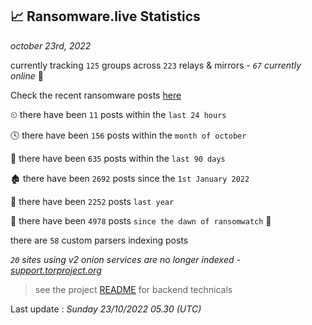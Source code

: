 
## 📈 Ransomware.live Statistics
_october 23rd, 2022_

currently tracking `125` groups across `223` relays & mirrors - _`67` currently online_ 📡

Check the recent ransomware posts [here](https://www.ransomware.live/#/recentposts)


⏲ there have been `11` posts within the `last 24 hours`

🕓 there have been `156` posts within the `month of october`

📅 there have been `635` posts within the `last 90 days`

🏚 there have been `2692` posts since the `1st January 2022`

🚀 there have been `2252` posts `last year`

🦕 there have been `4978` posts `since the dawn of ransomwatch` 🐣

there are `58` custom parsers indexing posts

_`20` sites using v2 onion services are no longer indexed - [support.torproject.org](https://support.torproject.org/onionservices/v2-deprecation/)_

> see the project [README](https://github.com/jmousqueton/ransomwatch#readme) for backend technicals



Last update : _Sunday 23/10/2022 05.30 (UTC)_

